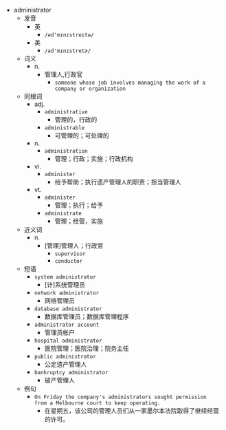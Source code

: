 - administrator
  - 发音
    - 英
      - `/əd'mɪnɪstreɪtə/`
    - 美
      - `/əd'mɪnɪstretɚ/`
  - 词义
    - n.
      - 管理人,行政官
        - `someone whose job involves managing the work of a company or organization`
  - 同根词
    - adj.
      - `administrative`
        - 管理的，行政的
      - `administrable`
        - 可管理的；可处理的
    - n.
      - `administration`
        - 管理；行政；实施；行政机构
    - vi.
      - `administer`
        - 给予帮助；执行遗产管理人的职责；担当管理人
    - vt.
      - `administer`
        - 管理；执行；给予
      - `administrate`
        - 管理；经营，实施
  - 近义词
    - n.
      - [管理]管理人；行政官
        - `supervisor`
        - `conductor`
  - 短语
    - `system administrator`
      - [计]系统管理员 
    - `network administrator`
      - 网络管理员 
    - `database administrator`
      - 数据库管理员；数据库管理程序 
    - `administrator account`
      - 管理员帐户 
    - `hospital administrator`
      - 医院管理；医院治理；院务主任 
    - `public administrator`
      - 公定遗产管理人 
    - `bankruptcy administrator`
      - 破产管理人 
  - 例句
    - `On Friday the company's administrators sought permission from a Melbourne court to keep operating.`
      - 在星期五，该公司的管理人员们从一家墨尔本法院取得了继续经营的许可。

